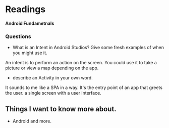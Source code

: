# Readings

**Android Fundametnals**

### Questions

- What is an Intent in Android Studios? Give some fresh examples of when you might use it.

An intent is to perform an action on the screen. You could use it to take a picture or view a map depending on the app.
- describe an Activity in your own word.

It sounds to me like a SPA in a way. It's the entry point of an app that greets the user. a single screen with a user interface.

## Things I want to know more about.

- Android and more.
